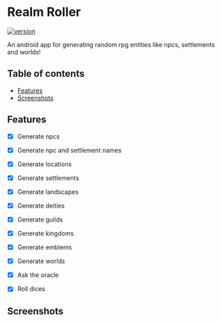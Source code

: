 # Realm Roller <!-- omit in toc -->

[![version](https://img.shields.io/badge/version-0.12.0-green.svg)](https://semver.org)

An android app for generating random rpg entities like npcs, settlements and worlds!

## Table of contents <!-- omit in toc -->
- [Features](#features)
- [Screenshots](#screenshots)


## Features

- [x] Generate npcs
- [x] Generate npc and settlement names
- [x] Generate locations
- [x] Generate settlements
- [x] Generate landscapes
- [x] Generate deities
- [x] Generate guilds
- [x] Generate kingdoms
- [x] Generate emblems
- [x] Generate worlds

- [x] Ask the oracle
- [x] Roll dices

## Screenshots
